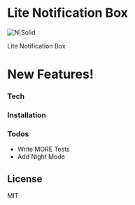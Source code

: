 # Lite Notification Box

![N|Solid](https://i.hizliresim.com/jqqk8W.png)

Lite Notification Box

# New Features!

### Tech

### Installation

### Todos

 - Write MORE Tests
 - Add Night Mode

License
----

MIT

